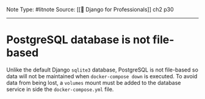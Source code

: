 Note Type: #litnote
Source: [[📖 Django for Professionals]] ch2 p30

---
# PostgreSQL database is not file-based
Unlike the default Django `sqlite3` database, PostgreSQL is not file-based so data will not be maintained when `docker-compose down` is executed. To avoid data from being lost, a `volumes` mount must be added to the database service in side the `docker-compose.yml` file.
